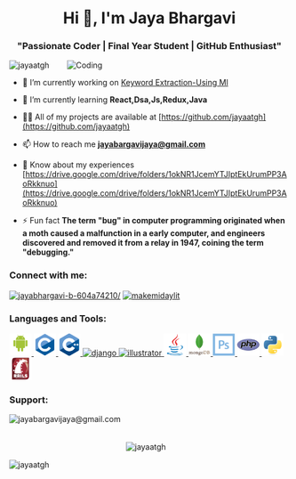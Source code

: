 <h1 align="center">Hi 👋, I'm Jaya Bhargavi</h1>
<h3 align="center">"Passionate Coder | Final Year Student | GitHub Enthusiast"</h3>
<img align="right" alt="Coding" width="400" src="https://cdn.dribbble.com/users/4055494/screenshots/15215756/media/d2b66c4ca0192aa26d103448b3d1518b.gif"
<p align="left"> <img src="https://komarev.com/ghpvc/?username=jayaatgh&label=Profile%20views&color=0e75b6&style=flat" alt="jayaatgh" /> </p>

- 🔭 I’m currently working on [Keyword Extraction-Using Ml](https://github.com/jayaatgh/Keyword-Extraction-Using-ML-Algos-)

- 🌱 I’m currently learning **React,Dsa,Js,Redux,Java**

- 👨‍💻 All of my projects are available at [https://github.com/jayaatgh](https://github.com/jayaatgh)

- 📫 How to reach me **jayabargavijaya@gmail.com**

- 📄 Know about my experiences [https://drive.google.com/drive/folders/1okNR1JcemYTJIptEkUrumPP3AoRkknuo](https://drive.google.com/drive/folders/1okNR1JcemYTJIptEkUrumPP3AoRkknuo)

- ⚡ Fun fact **The term "bug" in computer programming originated when a moth caused a malfunction in a early computer, and engineers discovered and removed it from a relay in 1947, coining the term "debugging."**

<h3 align="left">Connect with me:</h3>
<p align="left">
<a href="https://linkedin.com/in/jayabhargavi-b-604a74210/" target="blank"><img align="center" src="https://raw.githubusercontent.com/rahuldkjain/github-profile-readme-generator/master/src/images/icons/Social/linked-in-alt.svg" alt="jayabhargavi-b-604a74210/" height="30" width="40" /></a>
<a href="https://www.hackerrank.com/makemidaylit" target="blank"><img align="center" src="https://raw.githubusercontent.com/rahuldkjain/github-profile-readme-generator/master/src/images/icons/Social/hackerrank.svg" alt="makemidaylit" height="30" width="40" /></a>
</p>

<h3 align="left">Languages and Tools:</h3>
<p align="left"> <a href="https://developer.android.com" target="_blank" rel="noreferrer"> <img src="https://raw.githubusercontent.com/devicons/devicon/master/icons/android/android-original-wordmark.svg" alt="android" width="40" height="40"/> </a> <a href="https://www.cprogramming.com/" target="_blank" rel="noreferrer"> <img src="https://raw.githubusercontent.com/devicons/devicon/master/icons/c/c-original.svg" alt="c" width="40" height="40"/> </a> <a href="https://www.w3schools.com/cpp/" target="_blank" rel="noreferrer"> <img src="https://raw.githubusercontent.com/devicons/devicon/master/icons/cplusplus/cplusplus-original.svg" alt="cplusplus" width="40" height="40"/> </a> <a href="https://www.djangoproject.com/" target="_blank" rel="noreferrer"> <img src="https://cdn.worldvectorlogo.com/logos/django.svg" alt="django" width="40" height="40"/> </a> <a href="https://www.adobe.com/in/products/illustrator.html" target="_blank" rel="noreferrer"> <img src="https://www.vectorlogo.zone/logos/adobe_illustrator/adobe_illustrator-icon.svg" alt="illustrator" width="40" height="40"/> </a> <a href="https://www.java.com" target="_blank" rel="noreferrer"> <img src="https://raw.githubusercontent.com/devicons/devicon/master/icons/java/java-original.svg" alt="java" width="40" height="40"/> </a> <a href="https://www.mongodb.com/" target="_blank" rel="noreferrer"> <img src="https://raw.githubusercontent.com/devicons/devicon/master/icons/mongodb/mongodb-original-wordmark.svg" alt="mongodb" width="40" height="40"/> </a> <a href="https://www.photoshop.com/en" target="_blank" rel="noreferrer"> <img src="https://raw.githubusercontent.com/devicons/devicon/master/icons/photoshop/photoshop-line.svg" alt="photoshop" width="40" height="40"/> </a> <a href="https://www.php.net" target="_blank" rel="noreferrer"> <img src="https://raw.githubusercontent.com/devicons/devicon/master/icons/php/php-original.svg" alt="php" width="40" height="40"/> </a> <a href="https://www.python.org" target="_blank" rel="noreferrer"> <img src="https://raw.githubusercontent.com/devicons/devicon/master/icons/python/python-original.svg" alt="python" width="40" height="40"/> </a> <a href="https://rubyonrails.org" target="_blank" rel="noreferrer"> <img src="https://raw.githubusercontent.com/devicons/devicon/master/icons/rails/rails-original-wordmark.svg" alt="rails" width="40" height="40"/> </a> </p>

<h3 align="left">Support:</h3>
<p><a href="https://www.buymeacoffee.com/jayabargavijaya@gmail.com"> <img align="left" src="https://cdn.buymeacoffee.com/buttons/v2/default-yellow.png" height="50" width="210" alt="jayabargavijaya@gmail.com" /></a></p><br><br>

<p><img align="center" src="https://github-readme-stats.vercel.app/api/top-langs?username=jayaatgh&show_icons=true&locale=en&layout=compact" alt="jayaatgh" /></p>

<p><img align="center" src="https://github-readme-streak-stats.herokuapp.com/?user=jayaatgh&" alt="jayaatgh" /></p>
